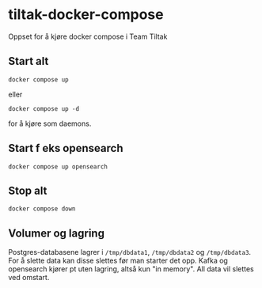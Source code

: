 # tiltak-docker-compose
Oppset for å kjøre docker compose i Team Tiltak

## Start alt
```
docker compose up
``` 
eller
```
docker compose up -d
```
for å kjøre som daemons.

## Start f eks opensearch
```
docker compose up opensearch
```

## Stop alt
```
docker compose down
```

## Volumer og lagring
Postgres-databasene lagrer i `/tmp/dbdata1`, `/tmp/dbdata2` og `/tmp/dbdata3`. For å slette data kan disse slettes før man starter det opp. Kafka og opensearch kjører pt uten lagring, altså kun "in memory". All data vil slettes ved omstart.
